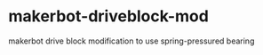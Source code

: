makerbot-driveblock-mod
=======================

makerbot drive block modification to use spring-pressured bearing
